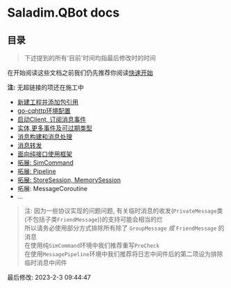# Saladim.QBot docs

## 目录

> 下述提到的所有'目前'时间均指最后修改时的时间

在开始阅读这些文档之前我们仍先推荐你阅读[快速开始](../fast-start/fast-start.md)


**注:** 无超链接的项还在施工中

- [新建工程并添加包引用](./new-and-add-ref.md)
- [go-cqhttp环境配置](./env-config.md)
- [启动Client, 订阅消息事件](./start-client-and-sub.md)
- [实体,更多事件及可过期类型](./entity-msg-and-expirable.md)
- [消息构建和消息处理](./msg-action.md)
- [消息转发](./forward-msg.md)
- [面向纯接口使用框架](./use-interface.md)
- [拓展: SimCommand](./sim-cmd.md)
- [拓展: Pipeline](./pipeline.md)
- [拓展: StoreSession, MemorySession]()
- 拓展: MessageCoroutine
- ...

> 注: 因为一些协议实现的问题问题, 有关临时消息的收发(`PrivateMessage`类(不包括子类`FriendMessage`))的支持可能会相当的烂  
> 所以请务必使用部分方式排除所有除了 `GroupMessage` *或* `FriendMessage` 的消息  
> 在使用纯`SimCommand`环境中我们推荐重写`PreCheck`  
> 在使用`MessagePipeline`环境中我们推荐将日志中间件后的第二项设为排除临时消息中间件

最后修改: 2023-2-3 09:44:47